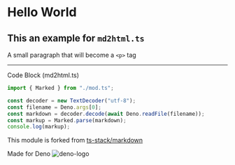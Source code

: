 # Hello World

## This an example for `md2html.ts`

A small paragraph that will become a `<p>` tag

---

Code Block (md2html.ts)

```typescript
import { Marked } from "./mod.ts";

const decoder = new TextDecoder("utf-8");
const filename = Deno.args[0];
const markdown = decoder.decode(await Deno.readFile(filename));
const markup = Marked.parse(markdown);
console.log(markup);
```

This module is forked from [ts-stack/markdown](https://github.com/ts-stack/markdown/tree/bb47aa8e625e89e6aa84f49a98536a3089dee831)

Made for Deno
![deno-logo](https://deno.land/logo.svg)
